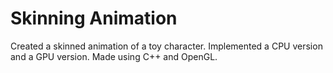# Skinning Animation

Created a skinned animation of a toy character. Implemented a CPU version and a GPU version. Made using C++ and OpenGL.
